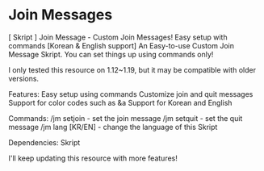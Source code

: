# Join Messages
[ Skript ] Join Message - Custom Join Messages! Easy setup with commands [Korean &amp; English support]
An Easy-to-use Custom Join Message Skript. You can set things up using commands only!

I only tested this resource on 1.12~1.19, but it may be compatible with older versions.

Features:
Easy setup using commands
Customize join and quit messages
Support for color codes such as &a
Support for Korean and English

Commands:
/jm setjoin - set the join message
/jm setquit - set the quit message
/jm lang [KR/EN] - change the language of this Skript

Dependencies:
Skript

I'll keep updating this resource with more features!
